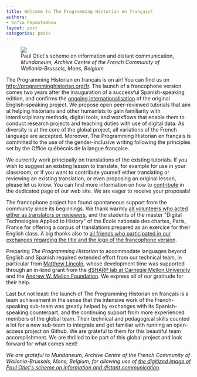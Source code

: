 ```yaml
---
title: Welcome to The Programming Historian en français!
authors:
- Sofia Papastamkou
layout: post
categories: posts
---
```


<p><figure><img src="/images/welcome-ph-fr.png" /><figcaption>Paul Otlet's scheme on information and distant communication, <i>Mundaneum, Archive Centre of the French Community of Wallonia-Brussels, Mons, Belgium</i></figcaption></figure></p>

The Programming Historian en français is on air! You can find us on http://programminghistorian.org/fr. The launch of a francophone version comes two years after the inauguration of a successful Spanish-speaking edition, and confirms the [ongoing internationalisation](https://programminghistorian.org/en/about#history-of-the-project) of the original English-speaking project. We propose open peer-reviewed tutorials that aim at helping historians and other humanists to gain familiarity with interdisciplinary methods, digital tools, and workflows that enable them to conduct research projects and teaching duties with use of digital data. As diversity is at the core of the global project, all variations of the French language are accepted. Moreover, The Programming Historian en français is committed to the use of the gender-inclusive writing following the principles set by the Office québécois de la langue française.   

We currently work principally on translations of the existing tutorials. If you wish to suggest an existing lesson to translate, for example for use in your classroom, or if you want to contribute yourself either translating or reviewing an existing translation, or even proposing an original lesson, please let us know. You can find more information on how to [contribute](https://programminghistorian.org/fr/contribuer) in the dedicated page of our web site. We are eager to receive your proposals!
    
The francophone project has found spontaneous support from the community since its beginnings. We thank warmly [all volunteers who acted either as translators or reviewers](https://github.com/programminghistorian/ph-submissions/issues?q=is%3Aissue+is%3Aopen+label%3AFrench), and the students of the master "Digital Technologies Applied to History" of the École nationale des chartes, Paris, France for offering a corpus of translations prepared as an exercice for their English class. A big thanks also to [all friends who participated in our exchanges regarding the title and the logo of the francophone version](https://github.com/programminghistorian/jekyll/issues/850). 

Preparing _The Programming Historian_ to accommodate languages beyond English and Spanish required extended effort from our technical team, in particular from [Matthew Lincoln](https://github.com/mdlincoln), whose development time was supported through an in-kind grant from the [dSHARP lab at Carnegie Mellon University](http://dsharp.library.cmu.edu/) and the [Andrew W. Mellon Foundation](https://mellon.org/). We express all of our gratitude for their help. 

Last but not least: the launch of The Programming Historian en français is a team achievement in the sense that the intensive work of the French-speaking sub-team was greatly helped by exchanges with its Spanish-speaking counterpart, and the continuing support from more experienced members of the global team. Their technical and pedagogical skills counted a lot for a new sub-team to integrate and get familiar with running an open-access project on Github. We are grateful to them for this beautiful team accomplishment. We are thrilled to be part of this global project and look forward for what comes next! 

_We are grateful to Mundaneum, Archive Centre of the French Community of Wallonia-Brussels, Mons, Belgium, for allowing use of [the digitized image of Paul Otlet's scheme on information and distant communication](http://archives.mundaneum.org/fr/versions-digitalisees/schema-de-paul-otlet-documentation-et-telecommunication)._


